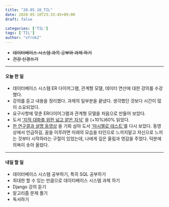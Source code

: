 ```yaml
---
title: "20.05.10_TIL"
date: 2020-05-10T23:33:45+09:00
draft: false

categories: ['TIL']
tags: ['TIL']
author: "xfrnk2"
---
```

+ ~~데이터베이스 시스템 과목 공부와 과제 하기~~
+ ~~건강 신경쓰기~~
---
#### 오늘 한 일
+ 데이터베이스 시스템 ER 다이어그램, 관계형 모델, 데이터 연산에 대한 강의를 수강했다.
+ 강의를 듣고 내용을 정리했다. 과제의 일부분을 끝냈다. 생각했던 것보다 시간이 많이 소요되었다. 
+ 요구사항에 맞춘 ER다이어그램과 관계형 모델을 처음으로 만들어 보았다. 
+ 도서 ['지적 대화를 위한 넓고 얕은 지식'](http://www.yes24.com/Product/Goods/15281236) 을 (+10%)60% 읽었다.
+ [한 연구결과 설명 동영상](https://www.youtube.com/watch?v=XJ6US7HVY9g) 을 기회 삼아 도서 ['마시멜로 테스트'](http://www.yes24.com/Product/Goods/15867817)를 다시 보았다. 동영상에서 언급하길, 꿈을 이루려면 미래의 모습을 타인으로 느끼지말고 자신으로 느끼는 것부터 시작하라는 구절이 있었는데, 나에게 깊은 울림과 영감을 주었다. 덕분에 의욕이 솟아 올랐다.
--- 
#### 내일 할 일  
+ 데이터베이스 시스템 공부하기, 특히 SQL 공부하기
+  최대한 할 수 있는 만큼으로 데이터베이스 시스템 과제 하기
+ Django 강의 듣기
+ 알고리즘 문제 풀기
+ 독서하기